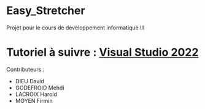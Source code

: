 # Easy_Stretcher
Projet pour le cours de développement informatique III

# Tutoriel à suivre : [Visual Studio 2022](https://docs.microsoft.com/en-us/visualstudio/javascript/tutorial-nodejs-with-react-and-jsx?view=vs-2022)

Contributeurs : 
* DIEU David
* GODEFROID Mehdi
* LACROIX Harold
* MOYEN Firmin
